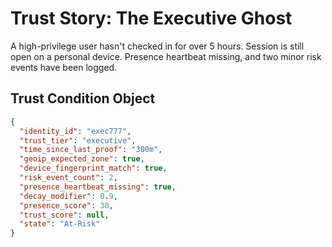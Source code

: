 # Trust Story: The Executive Ghost

A high-privilege user hasn't checked in for over 5 hours. Session is still open on a personal device. Presence heartbeat missing, and two minor risk events have been logged.

## Trust Condition Object

```json
{
  "identity_id": "exec777",
  "trust_tier": "executive",
  "time_since_last_proof": "300m",
  "geoip_expected_zone": true,
  "device_fingerprint_match": true,
  "risk_event_count": 2,
  "presence_heartbeat_missing": true,
  "decay_modifier": 0.9,
  "presence_score": 30,
  "trust_score": null,
  "state": "At-Risk"
}
```
